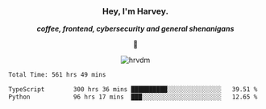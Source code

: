 <div align="center">
    <h3> Hey, I'm Harvey.</h3>
    <p><i><b>coffee, frontend, cybersecurity and general shenanigans</b></i></p>
    <p>👻</p>
</div>

<p align="center">  <img src="https://komarev.com/ghpvc/?username=hrvdm&label=Views&color=252733&style=for-the-badge" alt="hrvdm" /> </p>

<!--START_SECTION:waka-->

```txt
Total Time: 561 hrs 49 mins

TypeScript        300 hrs 36 mins ██████████░░░░░░░░░░░░░░░   39.51 %
Python            96 hrs 17 mins  ███░░░░░░░░░░░░░░░░░░░░░░   12.65 %
```

<!--END_SECTION:waka-->
